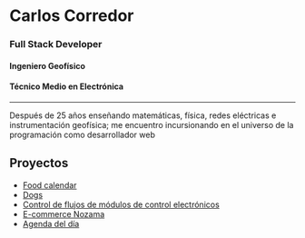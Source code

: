 # Carlos Corredor
### Full Stack Developer
#### Ingeniero Geofísico
#### Técnico Medio en Electrónica

---

Después de 25 años enseñando matemáticas, física, redes eléctricas e instrumentación geofísica; me encuentro incursionando en el universo de la programación como desarrollador web

## Proyectos
[]()
<ul>
  <li><a href="https://github.com/AgustinKowalczuk/PG-FoodCalendar/tree/CopiaSeguridad" target="_blank">Food calendar</a></li>
  <li><a href="https://github.com/Carlos7979/PI-Dogs-FT15a" target="_blank">Dogs</a></li>
  <li><a href="https://github.com/Carlos7979/cf-mce/tree/develop" target="_blank">Control de flujos de módulos de control electrónicos</a></li>
  <li><a href="https://github.com/Carlos7979/skylab-bootcamp-201904/tree/develop/staff/groups/nozama/nozama-app" target="_blank">E-commerce Nozama</a></li>
  <li><a href="https://github.com/Carlos7979/check-list/tree/develop" target="_blank">Agenda del día</a></li>
</ul>

<!--
**Carlos7979/Carlos7979** is a ✨ _special_ ✨ repository because its `README.md` (this file) appears on your GitHub profile.

Here are some ideas to get you started:

- 🔭 I’m currently working on ...
- 🌱 I’m currently learning ...
- 👯 I’m looking to collaborate on ...
- 🤔 I’m looking for help with ...
- 💬 Ask me about ...
- 📫 How to reach me: ...
- 😄 Pronouns: ...
- ⚡ Fun fact: ...
-->
